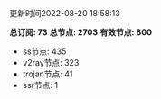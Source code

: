 更新时间2022-08-20 18:58:13

**总订阅: 73**
**总节点: 2703**
**有效节点: 800**
- ss节点: 435
- v2ray节点: 323
- trojan节点: 41
- ssr节点: 1
